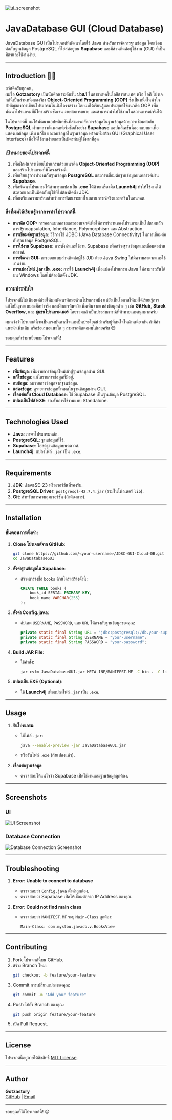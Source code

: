 ![ui_screenshot](https://github.com/user-attachments/assets/7c51ed28-4f24-4c38-a154-f690735d270f)


# JavaDatabase GUI (Cloud Database)

JavaDatabase GUI เป็นโปรเจกต์ที่พัฒนาโดยใช้ Java สำหรับการจัดการฐานข้อมูล โดยเชื่อมต่อกับฐานข้อมูล PostgreSQL ที่โฮสต์อยู่บน **Supabase** และมีส่วนติดต่อผู้ใช้งาน (GUI) ที่เป็นมิตรและใช้งานง่าย. 

---

## Introduction 🧑‍🎓

สวัสดีครับทุกคน,  
ผมชื่อ **Gotzastory** เป็นนักศึกษาระดับชั้น **ปวส.1** ในสาขาเทคโนโลยีสารสนเทศ หรือ ไอที โปรเจกต์นี้เป็นส่วนหนึ่งของวิชา **Object-Oriented Programming (OOP)** ซึ่งเป็นหนึ่งในหัวใจสำคัญของการเขียนโปรแกรมในเชิงโครงสร้าง โดยผมได้เรียนรู้และประยุกต์ใช้แนวคิด OOP เพื่อพัฒนาโปรแกรมที่มีโครงสร้างชัดเจน ง่ายต่อการขยาย และสามารถนำไปใช้งานในสถานการณ์จริงได้

ในโปรเจกต์นี้ ผมได้พัฒนาแอปพลิเคชันที่สามารถจัดการข้อมูลในฐานข้อมูลด้วยการเชื่อมต่อกับ **PostgreSQL** ผ่านคลาวด์แพลตฟอร์มชื่อดังอย่าง **Supabase** แอปพลิเคชันนี้ออกแบบมาเพื่อแสดงผลข้อมูล เพิ่ม แก้ไข และลบข้อมูลในฐานข้อมูล พร้อมทั้งสร้าง GUI (Graphical User Interface) เพื่อให้ใช้งานง่ายและเป็นมิตรกับผู้ใช้มากที่สุด

### เป้าหมายของโปรเจกต์นี้

1. เพื่อฝึกฝนการเขียนโปรแกรมด้วยแนวคิด **Object-Oriented Programming (OOP)** และสร้างโปรแกรมที่มีโครงสร้างดี.
2. เพื่อเรียนรู้การทำงานกับฐานข้อมูล **PostgreSQL** และการเชื่อมต่อฐานข้อมูลบนคลาวด์ผ่าน **Supabase**.
3. เพื่อพัฒนาโปรแกรมให้สามารถแปลงเป็น **.exe** ได้ด้วยเครื่องมือ **Launch4j** ทำให้ใช้งานได้สะดวกและเป็นมิตรกับผู้ใช้ที่ไม่ต้องติดตั้ง JDK.
4. เพื่อเตรียมความพร้อมสำหรับการพัฒนาระบบในสถานการณ์จริงและอาชีพในอนาคต.

### สิ่งที่ผมได้เรียนรู้จากการทำโปรเจกต์นี้

- **แนวคิด OOP:** การออกแบบคลาสและออบเจกต์เพื่อให้การทำงานของโปรแกรมเป็นไปตามหลักการ Encapsulation, Inheritance, Polymorphism และ Abstraction.
- **การเชื่อมต่อฐานข้อมูล:** วิธีการใช้ JDBC (Java Database Connectivity) ในการเชื่อมต่อกับฐานข้อมูล PostgreSQL.
- **การใช้งาน Supabase:** การตั้งค่าและใช้งาน Supabase เพื่อสร้างฐานข้อมูลและเชื่อมต่อผ่านคลาวด์.
- **การพัฒนา GUI:** การออกแบบส่วนติดต่อผู้ใช้ (UI) ด้วย Java Swing ให้มีความสะดวกและใช้งานง่าย.
- **การแปลงไฟล์ .jar เป็น .exe:** การใช้ **Launch4j** เพื่อแปลงโปรแกรม Java ให้สามารถรันได้บน Windows โดยไม่ต้องติดตั้ง JDK.

### ความประทับใจ

โปรเจกต์นี้ไม่เพียงแต่ช่วยให้ผมพัฒนาทักษะด้านโปรแกรมมิ่ง แต่ยังเป็นโอกาสให้ผมได้เรียนรู้การแก้ไขปัญหาแบบลงมือทำจริง และฝึกการค้นคว้าเพิ่มเติมจากแหล่งข้อมูลต่าง ๆ เช่น **GitHub**, **Stack Overflow**, และ **ชุมชนโปรแกรมเมอร์** โดยรวมแล้วเป็นประสบการณ์ที่ท้าทายและสนุกมากครับ

ผมหวังว่าโปรเจกต์นี้จะเป็นแรงบันดาลใจและเป็นประโยชน์สำหรับผู้ที่สนใจในด้านเดียวกัน ถ้ามีคำแนะนำเพิ่มเติม หรือข้อเสนอแนะใด ๆ สามารถติดต่อผมได้เลยครับ 😊

ขอบคุณที่เข้ามาเยี่ยมชมโปรเจกต์นี้!

---

## Features

- **เพิ่มข้อมูล**: เพิ่มรายการข้อมูลใหม่เข้าสู่ฐานข้อมูลผ่าน GUI.
- **แก้ไขข้อมูล**: แก้ไขรายการข้อมูลที่มีอยู่.
- **ลบข้อมูล**: ลบรายการข้อมูลจากฐานข้อมูล.
- **แสดงข้อมูล**: ดูรายการข้อมูลทั้งหมดในฐานข้อมูลผ่าน GUI.
- **เชื่อมต่อกับ Cloud Database**: ใช้ Supabase เป็นฐานข้อมูล PostgreSQL.
- **แปลงเป็นไฟล์ EXE**: รองรับการใช้งานแบบ Standalone.

---

## Technologies Used

- **Java**: ภาษาโปรแกรมหลัก.
- **PostgreSQL**: ฐานข้อมูลที่ใช้.
- **Supabase**: โฮสต์ฐานข้อมูลบนคลาวด์.
- **Launch4j**: แปลงไฟล์ `.jar` เป็น `.exe`.

---

## Requirements

1. **JDK**: JavaSE-23 หรือเวอร์ชันที่รองรับ.
2. **PostgreSQL Driver**: `postgresql-42.7.4.jar` (รวมในโฟลเดอร์ `lib`).
3. **Git**: สำหรับการควบคุมเวอร์ชัน (ถ้าต้องการ).

---

## Installation

### ขั้นตอนการตั้งค่า:

1. **Clone โปรเจกต์จาก GitHub**:
   ```bash
   git clone https://github.com/<your-username>/JDBC-GUI-Cloud-DB.git
   cd JavaDatabaseGUI
   ```

2. **ตั้งค่าฐานข้อมูลใน Supabase**:
   - สร้างตารางชื่อ `books` ด้วยโครงสร้างดังนี้:
     ```sql
     CREATE TABLE books (
         book_id SERIAL PRIMARY KEY,
         book_name VARCHAR(255)
     );
     ```

3. **ตั้งค่า Config.java**:
   - อัปเดต `USERNAME`, `PASSWORD`, และ `URL` ให้ตรงกับฐานข้อมูลของคุณ:
     ```java
     private static final String URL = "jdbc:postgresql://db.your-supabase-url.supabase.co:5432/postgres";
     private static final String USERNAME = "your-username";
     private static final String PASSWORD = "your-password";
     ```

4. **Build JAR File**:
   - ใช้คำสั่ง:
     ```bash
     jar cvfm JavaDatabaseGUI.jar META-INF/MANIFEST.MF -C bin . -C lib postgresql-42.7.4.jar
     ```

5. **แปลงเป็น EXE (Optional)**:
   - ใช้ **Launch4j** เพื่อแปลงไฟล์ `.jar` เป็น `.exe`.

---

## Usage

1. **รันโปรแกรม**:
   - ใช้ไฟล์ `.jar`:
     ```bash
     java --enable-preview -jar JavaDatabaseGUI.jar
     ```
   - หรือรันไฟล์ `.exe` (ถ้าแปลงแล้ว).

2. **เชื่อมต่อฐานข้อมูล**:
   - ตรวจสอบให้แน่ใจว่า Supabase เปิดใช้งานและฐานข้อมูลถูกต้อง.

---

## Screenshots

### UI
![UI Screenshot](./img/ui_screenshot.png)

### Database Connection
![Database Connection Screenshot](./img/database_connection.png)

---

## Troubleshooting

1. **Error: Unable to connect to database**
   - ตรวจสอบว่า `Config.java` ตั้งค่าถูกต้อง.
   - ตรวจสอบว่า Supabase เปิดให้เชื่อมต่อจาก IP Address ของคุณ.

2. **Error: Could not find main class**
   - ตรวจสอบว่า `MANIFEST.MF` ระบุ `Main-Class` ถูกต้อง:
     ```text
     Main-Class: com.mystou.javadb.v.BooksView
     ```

---

## Contributing

1. Fork โปรเจกต์นี้บน GitHub.
2. สร้าง Branch ใหม่:
   ```bash
   git checkout -b feature/your-feature
   ```
3. Commit การเปลี่ยนแปลงของคุณ:
   ```bash
   git commit -m "Add your feature"
   ```
4. Push ไปยัง Branch ของคุณ:
   ```bash
   git push origin feature/your-feature
   ```
5. เปิด Pull Request.

---

## License

โปรเจกต์นี้อยู่ภายใต้ลิขสิทธิ์ [MIT License](./LICENSE).

---

## Author

**Gotzastory**  
[GitHub](https://github.com/gotzastory) | [Email](mailto:scottxrifer@gmail.com)

---

ขอบคุณที่ใช้โปรเจกต์นี้! 😊

